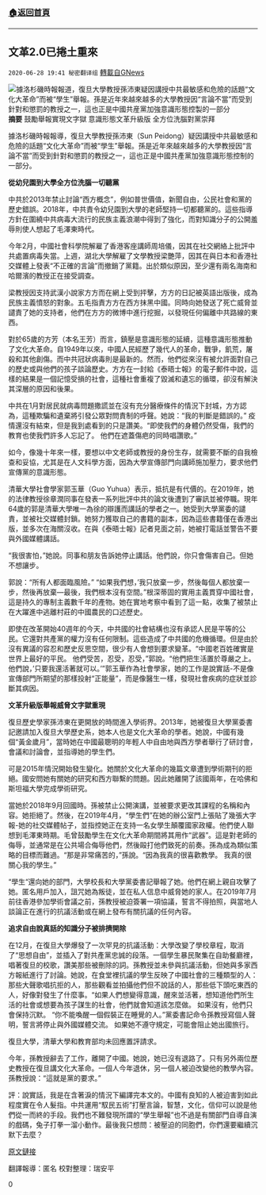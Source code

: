 ###  [:house:返回首頁](https://github.com/ourhimalayas/txt)
---

## 文革2.0已捲土重來
`2020-06-28 19:41 秘密翻译组` [轉載自GNews](https://gnews.org/zh-hant/248356/)

![據洛杉磯時報報道，復旦大學教授孫沛東疑因講授中共最敏感和危險的話題“文化大革命”而被“學生”舉報。孫是近年來越來越多的大學教授因“言論不當”而受到針對和懲罰的教授之一，這也正是中國共産黨加強意識形態控製的一部分](https://s3.amazonaws.com/gnews-media-offload/wp-content/uploads/2020/06/28193715/cropped_image1-1-6.png)
**摘要**
鼓勵舉報實現文字獄
意識形態文革升級版
全方位洗腦對黨崇拜

據洛杉磯時報報導，復旦大學教授孫沛東（Sun Peidong）疑因講授中共最敏感和危險的話題“文化大革命”而被“學生”舉報。孫是近年來越來越多的大學教授因“言論不當”而受到針對和懲罰的教授之一，這也正是中國共產黨加強意識形態控制的一部分。

**從幼兒園到大學全方位洗腦一切聽黨**

中共於2013年禁止討論“西方概念”，例如普世價值，新聞自由，公民社會和黨的歷史錯誤。2018年，中共責令幼兒園到大學的老師堅持一切都聽黨的。這些指導方針在圍繞中共病毒大流行的民族主義浪潮中得到了強化，而對知識分子的公開羞辱則使人想起了毛澤東時代。

今年2月，中國社會科學院解雇了香港客座講師周培儀，因其在社交網絡上批評中共處置病毒失當。上週，湖北大學解雇了文學教授梁艷萍，因其在與日本和香港社交媒體上發表“不正確的言論”而撤銷了黨籍。出於類似原因，至少還有兩名海南和哈爾濱的教授正在接受調查。

梁教授因支持武漢小說家方方而在網上受到抨擊，方方的日記被英語出版後，成為民族主義憤怒的對象。五毛指責方方在西方抹黑中國。同時向她發送了死亡威脅並譴責了她的支持者，他們在方方的微博中進行挖掘，以發現任何偏離中共路線的東西。

對於65歲的方芳（本名王芳）而言，鎮壓是意識形態的延續，這種意識形態推動了文化大革命。自1949年以來，中國人民經歷了幾代人的革命，戰爭，飢荒，屠殺和其他創傷。而中共冠狀病毒則是最新的。然而，他們從來沒有被允許面對自己的歷史或與他們的孩子談論歷史。方方在一封給《泰晤士報》的電子郵件中說，這樣的結果是一個記憶受損的社會，這種社會重複了毀滅和遺忘的循環，卻沒有解決其深層的原因和後果。

中共在1月對居民就病毒問題撒謊並在沒有充分醫療條件的情況下封城，方方認為，這種欺騙和遺棄將引發公眾對問責制的呼聲。她說：“我的判斷是錯誤的。” 疫情還沒有結束，但是我到處看到的只是讚美。“即使我們的身體仍然受傷，我們的教育也使我們許多人忘記了。 他們在遮蓋傷疤的同時唱讚歌。”

如今，像幾十年來一樣，要想以中文老師或教授的身份生存，就需要不斷的自我檢查和妥協，尤其是在人文科學方面，因為大學宣傳部門向講師施加壓力，要求他們宣傳黨的意識形態。

清華大學社會學家郭玉華（Guo Yuhua）表示，抵抗是有代價的。在2019年，她的法律教授徐章潤同事在發表一系列批評中共的論文後遭到了審訊並被停職。現年64歲的郭是清華大學唯一為徐的辯護而講話的學者之一。她受到大學黨委的譴責，並被社交媒體封鎖。她努力獲取自己的書籍的副本，因為這些書籍僅在香港出版，並多次在海關沒收。在與《泰晤士報》記者見面之前，她被打電話並警告不要與外國媒體講話。

“我很害怕，”她說。同事和朋友告訴她停止講話。他們說，你只會傷害自己。但她不想讓步。

郭說：“所有人都面臨風險。” “如果我們想，’我只放棄一步，然後每個人都放棄一步，然後再放棄—最後，我們根本沒有空間。”根深蒂固的實用主義貫穿中國社會，這是持久的專制主義數千年的產物。她在實地考察中看到了這一點，收集了被禁止在大躍進中逃離村莊的中國農民的口述歷史。

即使在改革開始40週年的今天，中共國的社會結構也沒有承認人民是平等的公民。它還對共產黨的權力沒有任何限制。這些造成了中共國的危機循環。但是由於沒有異議的容忍和歷史反思空間，很少有人會想到要求變革。“中國老百姓確實是世界上最好的平民。 他們受苦，忍受，忍受，”郭說。“他們把生活置於尊嚴之上。 他們說，’只要我還活著就可以。’”郭玉華作為社會學家，她的工作是說實話-不是像宣傳部門所期望的那樣投射“正能量”，而是像醫生一樣，發現社會疾病的症狀並診斷其病因。

**文革升級版舉報威脅文字獄重現**

復旦歷史學家孫沛東在更開放的時間進入學術界。2013年，她被復旦大學黨委書記邀請加入復旦大學歷史系，她本人也是文化大革命的學者。她說，中國有幾個“黃金歲月”，當時她在中國最聰明的年輕人中自由地與西方學者舉行了研討會，會議和討論會，並指導她的學生們。

可是2015年情況開始發生變化。她關於文化大革命的幾篇文章遭到學術期刊的拒絕。國安問她有關她的研究和西方聯繫的問題。因此她離開了該國兩年，在哈佛和斯坦福大學完成學術研究。

當她於2018年9月回國時。孫被禁止公開演講，並被要求更改其課程的名稱和內容。她拒絕了。然後，在2019年4月，“學生們”在她的辦公室門上張貼了幾張大字報-她的社交媒體帖子，並指控她正在支持一名女學生顛覆國家政權。他們使人聯想到毛澤東時期。毛曾鼓勵學生在文化大革命期間將其用作“武器”。這是對老師的侮辱，並通常是在公共場合侮辱他們，然後毆打他們致死的前奏。孫為成為類似策略的目標而難過。“那是非常痛苦的，”孫說。“因為我真的很喜歡教學。 我真的很關心我的學生。”

“學生“還向她的部門，大學校長和大學黨委書記舉報了她。他們在網上親自攻擊了她。匿名用戶加入，詛咒她為叛徒，並在私人信息中威脅她的家人。在2019年7月前往香港參加學術會議之前，孫教授被迫簽署一項協議，誓言不得拍照，與當地人談論正在進行的抗議活動或在網上發布有關抗議的任何內容。

**追求自由說真話的知識分子被排擠開除**

在12月，在復旦大學爆發了一次罕見的抗議活動：大學改變了學校章程，取消了“思想自由”，並插入了對共產黨忠誠的段落。一個學生暴民聚集在自助餐廳裡，唱著復旦的校歌，讚美那些被刪除的詞。孫教授並未參與抗議活動，但她與多家西方報紙進行了討論。她說，在食堂裡抗議的學生反映了中國社會的三種類型的人：那些大聲歌唱抗拒的人，那些觀看並拍攝他們但不說話的人，那些低下頭吃東西的人，好像對發生了什麼事。“如果人們想變得意識，醒來並活著，想知道他們所生活的社會或想要為孩子謀生的社會，他們就會知道該怎麼做。 如果沒有，他們只會保持沉默。 “你不能喚醒一個假裝正在睡覺的人。”黨委書記命令孫教授寫個人聲明，誓言將停止與外國媒體交流。 如果她不遵守規定，可能會阻止她出國旅行。

復旦大學，清華大學和教育部均未回應置評請求。

今年，孫教授辭去了工作，離開了中國。她說，她已沒有退路了。只有另外兩位歷史教授在復旦講文化大革命。一個人今年退休，另一個人被迫改變他的教學內容。孫教授說：“這就是黨的要求。”

評：說實話，我是在含著淚的情況下編譯完本文的。中國有良知的人被迫害到如此程度實在令人髮指。中共運用“馭民五術”打壓言論，智慧，文化，信仰可以說是他們從一而終的手段。我們也不難發現所謂的“學生舉報”也不過是有關部門自導自演的戲碼，兔子打拳一溜小動作。最後我只想問：被壓迫的同胞們，你們還要繼續沉默下去麼？

[原文鏈接](https://www.latimes.com/world-nation/story/2020-06-27/in-chinas-universities-targeted-attacks-on-intellectuals-raise-memories-of-the-cultural-revolution)

翻譯報導：匿名
校對整理：瑞安平

0
